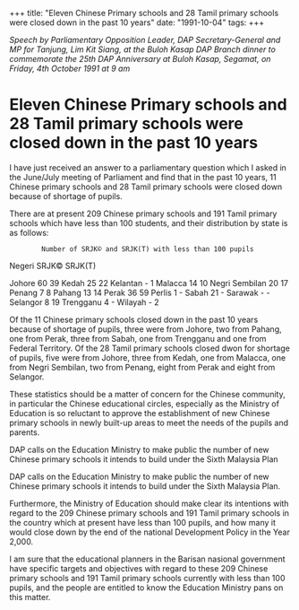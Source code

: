 +++ 
title: "Eleven Chinese Primary schools and 28 Tamil primary schools were closed down in the past 10 years"
date: "1991-10-04"
tags:
+++

_Speech by Parliamentary Opposition Leader, DAP Secretary-General and MP for Tanjung, Lim Kit Siang, at the Buloh Kasap DAP Branch dinner to commemorate the 25th DAP Anniversary at Buloh Kasap, Segamat, on Friday, 4th October 1991 at 9 am_

# Eleven Chinese Primary schools and 28 Tamil primary schools were closed down in the past 10 years

I have just received an answer to a parliamentary question which I asked in the June/July meeting of Parliament and find that in the past 10 years, 11 Chinese primary schools and 28 Tamil primary schools were closed down because of shortage of pupils.</u>

There are at present 209 Chinese primary schools and 191 Tamil primary schools which have less than 100 students, and their distribution by state is as follows:

			Number of SRJK© and SRJK(T) with less than 100 pupils

Negeri				SRJK©			SRJK(T)

Johore				60				39
Kedah				25				22
Kelantan			  -				  1
Malacca			14				10
Negri Sembilan			20				17
Penang				  7				  8
Pahang				13				14
Perak				36				59
Perlis				  1				  -
Sabah 				21				  -
Sarawak			  -				  -
Selangor			  8				 19
Trengganu			  4				  -
Wilayah			  -				   2

Of the 11 Chinese primary schools closed down in the past 10 years because of shortage of pupils, three were from Johore, two from Pahang, one from Perak, three from Sabah, one from Trengganu and one from Federal Territory. Of the 28 Tamil primary schools closed dwon for shortage of pupils, five were from Johore, three from Kedah, one from Malacca, one from Negri Sembilan, two from Penang, eight from Perak and eight from Selangor.

These statistics should be a matter of concern for the Chinese community, in particular the Chinese educational circles, especially as the Ministry of Education is so reluctant to approve the establishment of new Chinese primary schools in newly built-up areas to meet the needs of the pupils and parents.

DAP calls on the Education Ministry to make public the number of new Chinese primary schools it intends to build under the Sixth Malaysia Plan

DAP calls on the Education Ministry to make public the number of new Chinese primary schools it intends to build under the Sixth Malaysia Plan.

Furthermore, the Ministry of Education should make clear its intentions with regard to the 209 Chinese primary schools and 191 Tamil primary schools in the country which at present have less than 100 pupils, and how many it would close down by the end of the national Development Policy in the Year 2,000.

I am sure that the educational planners in the Barisan nasional government have specific targets and objectives with regard to these 209 Chinese primary schools and 191 Tamil primary schools currently with less than 100 pupils, and the people are entitled to know the Education Ministry pans on this matter.
 
